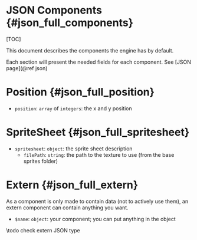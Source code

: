 JSON Components         {#json_full_components}
======
[TOC]

This document describes the components the engine has by default.

Each section will present the needed fields for each component. See [JSON page](@ref json)

# Position {#json_full_position}
  - `position`: `array` of `integers`: the x and y position

# SpriteSheet {#json_full_spritesheet}
  - `spritesheet`: `object`: the sprite sheet description
    - `filePath`: `string`: the path to the texture to use (from the base sprites folder)

# Extern {#json_full_extern}
As a component is only made to contain data (not to actively use them), an extern component can contain anything you want.

  - `$name`: `object`: your component; you can put anything in the object

\todo check extern JSON type